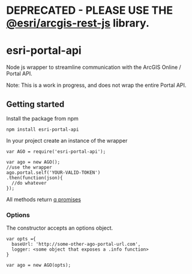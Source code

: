 # DEPRECATED - PLEASE USE THE [@esri/arcgis-rest-js](https://github.com/esri/arcgis-rest-js) library.

# esri-portal-api

Node js wrapper to streamline communication with the ArcGIS Online / Portal API.

Note: This is a work in progress, and does not wrap the entire Portal API.

## Getting started
Install the package from npm

```
npm install esri-portal-api
```

In your project create an instance of the wrapper

```
var AGO = require('esri-portal-api');

var ago = new AGO();
//use the wrapper
ago.portal.self('YOUR-VALID-TOKEN')
.then(function(json){
  //do whatever
});

```

All methods return [q promises](https://github.com/kriskowal/q)


### Options
The constructor accepts an options object.
```
var opts ={
  baseUrl: 'http://some-other-ago-portal-url.com',
  logger: <some object that exposes a .info function>
}

var ago = new AGO(opts);
```


